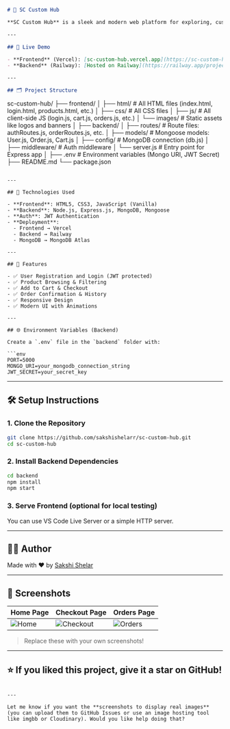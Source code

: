


```markdown
# 🎁 SC Custom Hub

**SC Custom Hub** is a sleek and modern web platform for exploring, customizing, and purchasing personalized gifts like mugs, t-shirts, photo frames, and more — perfect for every occasion.

---

## 🚀 Live Demo

- **Frontend** (Vercel): [sc-custom-hub.vercel.app](https://sc-custom-hub.vercel.app)
- **Backend** (Railway): [Hosted on Railway](https://railway.app/project)

---

## 🗂️ Project Structure

```

sc-custom-hub/
├── frontend/
│   ├── html/           # All HTML files (index.html, login.html, products.html, etc.)
│   ├── css/            # All CSS files
│   ├── js/             # All client-side JS (login.js, cart.js, orders.js, etc.)
│   └── images/         # Static assets like logos and banners
│
├── backend/
│   ├── routes/         # Route files: authRoutes.js, orderRoutes.js, etc.
│   ├── models/         # Mongoose models: User.js, Order.js, Cart.js
│   ├── config/         # MongoDB connection (db.js)
│   ├── middleware/     # Auth middleware
│   └── server.js       # Entry point for Express app
│
├── .env                # Environment variables (Mongo URI, JWT Secret)
├── README.md
└── package.json

````

---

## 🧰 Technologies Used

- **Frontend**: HTML5, CSS3, JavaScript (Vanilla)
- **Backend**: Node.js, Express.js, MongoDB, Mongoose
- **Auth**: JWT Authentication
- **Deployment**:
  - Frontend → Vercel
  - Backend → Railway
  - MongoDB → MongoDB Atlas

---

## 🔐 Features

- ✅ User Registration and Login (JWT protected)
- ✅ Product Browsing & Filtering
- ✅ Add to Cart & Checkout
- ✅ Order Confirmation & History
- ✅ Responsive Design
- ✅ Modern UI with Animations

---

## 🌐 Environment Variables (Backend)

Create a `.env` file in the `backend` folder with:

```env
PORT=5000
MONGO_URI=your_mongodb_connection_string
JWT_SECRET=your_secret_key
````

---

## 🛠️ Setup Instructions

### 1. Clone the Repository

```bash
git clone https://github.com/sakshishelarr/sc-custom-hub.git
cd sc-custom-hub
```

### 2. Install Backend Dependencies

```bash
cd backend
npm install
npm start
```

### 3. Serve Frontend (optional for local testing)

You can use VS Code Live Server or a simple HTTP server.

---

## 👩‍💻 Author

Made with ❤️ by [Sakshi Shelar](https://github.com/sakshishelarr)

---

## 📸 Screenshots

| Home Page                                                   | Checkout Page                                                  | Orders Page                                                |
| ----------------------------------------------------------- | -------------------------------------------------------------- | ---------------------------------------------------------- |
| ![Home](https://via.placeholder.com/300x180?text=Home+Page) | ![Checkout](https://via.placeholder.com/300x180?text=Checkout) | ![Orders](https://via.placeholder.com/300x180?text=Orders) |

> Replace these with your own screenshots!

---

## ⭐️ If you liked this project, give it a star on GitHub!

```

---

Let me know if you want the **screenshots to display real images** (you can upload them to GitHub Issues or use an image hosting tool like imgbb or Cloudinary). Would you like help doing that?
```
